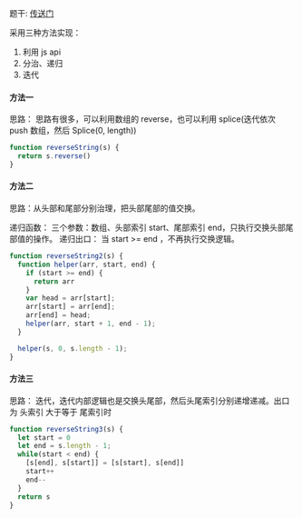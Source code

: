 题干: [传送门](https://leetcode-cn.com/problems/reverse-string/)

采用三种方法实现：
1. 利用 js api
2. 分治、递归 
3. 迭代

#### 方法一
思路： 思路有很多，可以利用数组的 reverse，也可以利用 splice(迭代依次 push 数组，然后 Splice(0, length))

```js
function reverseString(s) {
  return s.reverse()
}
```

#### 方法二
思路：从头部和尾部分别治理，把头部尾部的值交换。

递归函数： 三个参数：数组、头部索引 start、尾部索引 end，只执行交换头部尾部值的操作。
递归出口： 当 start >= end ，不再执行交换逻辑。

```js
function reverseString2(s) {
  function helper(arr, start, end) {
    if (start >= end) {
      return arr
    }
    var head = arr[start];
    arr[start] = arr[end];
    arr[end] = head;
    helper(arr, start + 1, end - 1);
  }

  helper(s, 0, s.length - 1);
}
```

#### 方法三
思路： 迭代，迭代内部逻辑也是交换头尾部，然后头尾索引分别递增递减。出口为 头索引 大于等于 尾索引时

```js
function reverseString3(s) {
  let start = 0
  let end = s.length - 1;
  while(start < end) {
    [s[end], s[start]] = [s[start], s[end]]
    start++
    end--
  }
  return s
}
```